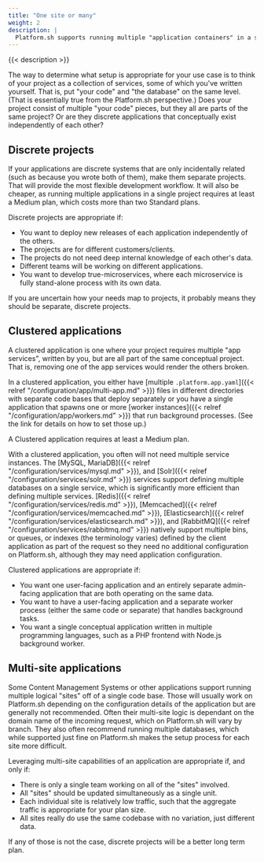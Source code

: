 ```yaml
---
title: "One site or many"
weight: 2
description: |
  Platform.sh supports running multiple "application containers" in a single project.  That can be extremely powerful in some cases, but if misused can lead to unnecessary maintenance difficulty and excessive costs.
---
```


{{< description >}}

The way to determine what setup is appropriate for your use case is to think of your project as a collection of services, some of which you've written yourself.  That is, put "your code" and "the database" on the same level.  (That is essentially true from the Platform.sh perspective.)  Does your project consist of multiple "your code" pieces, but they all are parts of the same project?  Or are they discrete applications that conceptually exist independently of each other?

## Discrete projects

If your applications are discrete systems that are only incidentally related (such as because you wrote both of them), make them separate projects.  That will provide the most flexible development workflow.  It will also be cheaper, as running multiple applications in a single project requires at least a Medium plan, which costs more than two Standard plans.

Discrete projects are appropriate if:

* You want to deploy new releases of each application independently of the others.
* The projects are for different customers/clients.
* The projects do not need deep internal knowledge of each other's data.
* Different teams will be working on different applications.
* You want to develop true-microservices, where each microservice is fully stand-alone process with its own data.

If you are uncertain how your needs map to projects, it probably means they should be separate, discrete projects.

## Clustered applications

A clustered application is one where your project requires multiple "app services", written by you, but are all part of the same conceptual project.  That is, removing one of the app services would render the others broken.

In a clustered application, you either have [multiple `.platform.app.yaml`]({{< relref "/configuration/app/multi-app.md" >}}) files in different directories with separate code bases that deploy separately or you have a single application that spawns one or more [worker instances]({{< relref "/configuration/app/workers.md" >}}) that run background processes.  (See the link for details on how to set those up.)

A Clustered application requires at least a Medium plan.

With a clustered application, you often will not need multiple service instances.  The [MySQL, MariaDB]({{< relref "/configuration/services/mysql.md" >}}), and [Solr]({{< relref "/configuration/services/solr.md" >}}) services support defining multiple databases on a single service, which is significantly more efficient than defining multiple services.  [Redis]({{< relref "/configuration/services/redis.md" >}}), [Memcached]({{< relref "/configuration/services/memcached.md" >}}), [Elasticsearch]({{< relref "/configuration/services/elasticsearch.md" >}}), and [RabbitMQ]({{< relref "/configuration/services/rabbitmq.md" >}}) natively support multiple bins, or queues, or indexes (the terminology varies) defined by the client application as part of the request so they need no additional configuration on Platform.sh, although they may need application configuration.

Clustered applications are appropriate if:

* You want one user-facing application and an entirely separate admin-facing application that are both operating on the same data.
* You want to have a user-facing application and a separate worker process (either the same code or separate) that handles background tasks.
* You want a single conceptual application written in multiple programming languages, such as a PHP frontend with Node.js background worker.

## Multi-site applications

Some Content Management Systems or other applications support running multiple logical "sites" off of a single code base.  Those will usually work on Platform.sh depending on the configuration details of the application but are generally not recommended.  Often their multi-site logic is dependant on the domain name of the incoming request, which on Platform.sh will vary by branch.  They also often recommend running multiple databases, which while supported just fine on Platform.sh makes the setup process for each site more difficult.

Leveraging multi-site capabilities of an application are appropriate if, and only if:

* There is only a single team working on all of the "sites" involved.
* All "sites" should be updated simultaneously as a single unit.
* Each individual site is relatively low traffic, such that the aggregate traffic is appropriate for your plan size.
* All sites really do use the same codebase with no variation, just different data.

If any of those is not the case, discrete projects will be a better long term plan.
